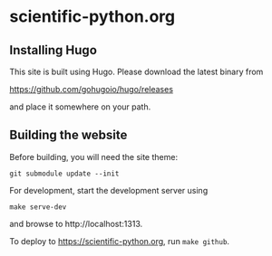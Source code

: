 # scientific-python.org

## Installing Hugo

This site is built using Hugo.  Please download the latest binary from

https://github.com/gohugoio/hugo/releases

and place it somewhere on your path.

## Building the website

Before building, you will need the site theme:

```
git submodule update --init
```

For development, start the development server using

```
make serve-dev
```

and browse to http://localhost:1313.

To deploy to https://scientific-python.org, run `make github`.
